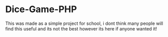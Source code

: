 # Dice-Game-PHP
This was made as a simple project for school, i dont think many people will find this useful and its not the best however its here if anyone wanted it!
